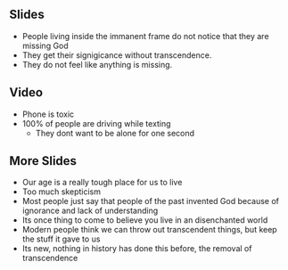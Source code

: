 ## Slides
- People living inside the immanent frame do not notice that they are missing God
- They get their signigicance without transcendence.
- They do not feel like anything is missing.

## Video
- Phone is toxic
- 100% of people are driving while texting
	- They dont want to be alone for one second

## More Slides
- Our age is a really tough place for us to live
- Too much skepticism
- Most people just say that people of the past invented God because of ignorance and lack of understanding
- Its once thing to come to believe you live in an disenchanted world
- Modern people think we can throw out transcendent things, but keep the stuff it gave to us
- Its new, nothing in history has done this before, the removal of transcendence